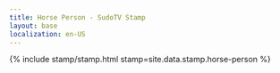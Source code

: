 ```yaml
---
title: Horse Person - SudoTV Stamp
layout: base
localization: en-US
---
```


{% include stamp/stamp.html
    stamp=site.data.stamp.horse-person
%}